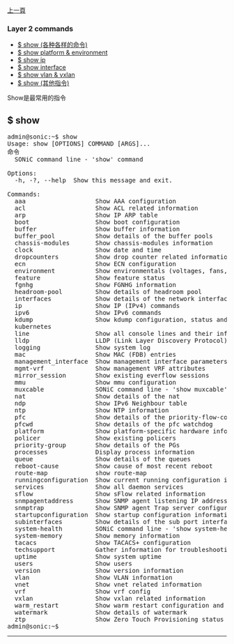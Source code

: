 [上一頁](/blog/sonic_command/)

### Layer 2 commands
* [$ show (各种各样的命令)](/blog/sonic_command/layer2/show/)
* [$ show platform & environment](/blog/sonic_command/layer2/show/platform/)
* [$ show ip](/blog/sonic_command/layer2/show/ip/)
* [$ show interface](/blog/sonic_command/layer2/show/interface/)
* [$ show vlan & vxlan](/blog/sonic_command/layer2/show/vlan/)
* [$ show (其他指令)](/blog/sonic_command/layer2/show/misc/)

Show是最常用的指令

$ show
---
<pre>admin@sonic:~$ show
Usage: show [OPTIONS] COMMAND [ARGS]...
命令
  SONiC command line - &apos;show&apos; command

Options:
  -h, -?, --help  Show this message and exit.

Commands:
  aaa                   Show AAA configuration
  acl                   Show ACL related information
  arp                   Show IP ARP table
  boot                  Show boot configuration
  buffer                Show buffer information
  buffer_pool           Show details of the buffer pools
  chassis-modules       Show chassis-modules information
  clock                 Show date and time
  dropcounters          Show drop counter related information
  ecn                   Show ECN configuration
  environment           Show environmentals (voltages, fans, temps)
  feature               Show feature status
  fgnhg                 Show FGNHG information
  headroom-pool         Show details of headroom pool
  interfaces            Show details of the network interfaces
  ip                    Show IP (IPv4) commands
  ipv6                  Show IPv6 commands
  kdump                 Show kdump configuration, status and information
  kubernetes
  line                  Show all console lines and their info include...
  lldp                  LLDP (Link Layer Discovery Protocol) information
  logging               Show system log
  mac                   Show MAC (FDB) entries
  management_interface  Show management interface parameters
  mgmt-vrf              Show management VRF attributes
  mirror_session        Show existing everflow sessions
  mmu                   Show mmu configuration
  muxcable              SONiC command line - &apos;show muxcable&apos; command
  nat                   Show details of the nat
  ndp                   Show IPv6 Neighbour table
  ntp                   Show NTP information
  pfc                   Show details of the priority-flow-control (pfc)
  pfcwd                 Show details of the pfc watchdog
  platform              Show platform-specific hardware info
  policer               Show existing policers
  priority-group        Show details of the PGs
  processes             Display process information
  queue                 Show details of the queues
  reboot-cause          Show cause of most recent reboot
  route-map             show route-map
  runningconfiguration  Show current running configuration information
  services              Show all daemon services
  sflow                 Show sFlow related information
  snmpagentaddress      Show SNMP agent listening IP address configuration
  snmptrap              Show SNMP agent Trap server configuration
  startupconfiguration  Show startup configuration information
  subinterfaces         Show details of the sub port interfaces
  system-health         SONiC command line - &apos;show system-health&apos; command
  system-memory         Show memory information
  tacacs                Show TACACS+ configuration
  techsupport           Gather information for troubleshooting
  uptime                Show system uptime
  users                 Show users
  version               Show version information
  vlan                  Show VLAN information
  vnet                  Show vnet related information
  vrf                   Show vrf config
  vxlan                 Show vxlan related information
  warm_restart          Show warm restart configuration and state
  watermark             Show details of watermark
  ztp                   Show Zero Touch Provisioning status
admin@sonic:~$</pre>
---


